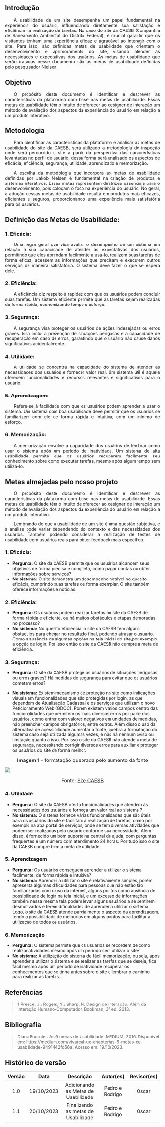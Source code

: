 ## Introdução
 <p align="justify">&emsp;&emsp;A usabilidade de um site desempenha um papel fundamental na experiência do usuário, influenciando diretamente sua satisfação e eficiência na realização de tarefas. No caso do site da CAESB (Companhia de Saneamento Ambiental do Distrito Federal), é crucial garantir que os visitantes tenham uma experiência eficaz e agradável ao interagir com o site. Para isso, são definidas metas de usabilidade que orientam o desenvolvimento e aprimoramento do site, visando atender às necessidades e expectativas dos usuários. As metas de usabilidade que serão tratadas nesse documento são as metas de usabilidade definidas pelo pesquisador Nielsen.</p>

## Objetivo
<p align="justify">&emsp;&emsp;O propósito deste documento é identificar e descrever as características da plataforma com base nas metas de usabilidade. Essas metas de usabilidade têm o intuito de oferecer ao designer de interação um método de avaliação dos aspectos da experiência do usuário em relação a um produto interativo.</p>

## Metodologia
<p align="justify">&emsp;&emsp;Para identificar as  características da plataforma e analisar as metas de usabilidade do site da CAESB, será utilizado a metodologia de inspeção onde será percorrido o site a partir da perspectiva das características levantadas no perfil de usuário, dessa forma será analisado os aspectos de eficácia, eficiência, segurança, utilidade, aprendizado e memorização.</p>
<p align="justify">&emsp;&emsp;A escolha da metodologia que incorpora as metas de usabilidade definidas por Jakob Nielsen é fundamental na criação de produtos e sistemas interativos. Essas metas representam diretrizes essenciais para o desenvolvimento, pois colocam o foco na experiência do usuário. No geral, a adoção dessas metas de usabilidade resulta em produtos mais eficazes, eficientes e seguros, proporcionando uma experiência mais satisfatória para os usuários. </p>

## Definição das Metas de Usabilidade:
### **1. Eficácia:**
<p align="justify">&emsp;&emsp;Uma regra geral que visa avaliar o desempenho de um sistema em relação à sua capacidade de atender às expectativas dos usuários, permitindo que eles aprendam facilmente a usá-lo, realizem suas tarefas de forma eficaz, acessem as informações que precisam e executem outros serviços de maneira satisfatória. O sistema deve fazer o que se espera dele.</p>

### **2. Eficiência:**
<p align="justify">&emsp;&emsp;A eficiência diz respeito à rapidez com que os usuários podem concluir suas tarefas. Um sistema eficiente permite que as tarefas sejam realizadas de forma rápida, economizando tempo e esforço.</p>

### **3. Segurança:**
<p align="justify">&emsp;&emsp;A segurança visa proteger os usuários de ações indesejadas ou erros graves. Isso inclui a prevenção de situações perigosas e a capacidade de recuperação em caso de erros, garantindo que o usuário não cause danos significativos acidentalmente.</p>

### **4. Utilidade:**
<p align="justify">&emsp;&emsp;A utilidade se concentra na capacidade do sistema de atender às necessidades dos usuários e fornecer valor real. Um sistema útil é aquele oferecem funcionalidades e recursos relevantes e significativos para o usuário.</p>

### **5. Aprendizagem:** 
<p align="justify">&emsp;&emsp;Refere-se à facilidade com que os usuários podem aprender a usar o sistema. Um sistema com boa usabilidade deve permitir que os usuários se familiarizem com ele de forma rápida e intuitiva, com um mínimo de esforço.</p>

### **6. Memorização:**
<p align="justify">&emsp;&emsp;A memorização envolve a capacidade dos usuários de lembrar como usar o sistema após um período de inatividade. Um sistema de alta usabilidade permite que os usuários recuperem facilmente seu conhecimento sobre como executar tarefas, mesmo após algum tempo sem utilizá-lo.</p>


## Metas almejadas pelo nosso projeto

<p align="justify">&emsp;&emsp;O propósito deste documento é identificar e descrever as características da plataforma com base nas metas de usabilidade. Essas metas de usabilidade têm o intuito de oferecer ao designer de interação um método de avaliação dos aspectos da experiência do usuário em relação a um produto interativo.</p>

<p align="justify">&emsp;&emsp;Lembrando de que a usabilidade de um site é uma questão subjetiva, e a análise pode variar dependendo do contexto e das necessidades dos usuários. Também podendo considerar a realização de testes de usabilidade com usuários reais para obter feedback mais específico.</p>

### 1. Eficácia:

- **Pergunta:** O site da CAESB permite que os usuários alcancem seus objetivos de forma precisa e completa, como pagar contas ou obter informações sobre serviços?
- **No sistema:** O site demonstra um desempenho notável no quesito eficácia, cumprindo suas tarefas de forma exemplar. O site também oferece informações e noticias.

### 2. Eficiência:

 - **Pergunta:** Os usuários podem realizar tarefas no site da CAESB de forma rápida e eficiente, ou há muitos obstáculos e etapas demoradas no processo?
 - **No sistema:** No quesito eficiência, o site da CAESB tem alguns obstaculos para chegar no resultado final, podendo atrasar o usuario. Como a ausência de algumas opções na tela inicial do site,por exemplo a opção de login. Por isso então o site da CAESB não cumpre a meta de eficiência.

### 3. Segurança:

- **Pergunta:** O site da CAESB protege os usuários de situações perigosas ou erros graves? Há medidas de segurança para evitar que os usuários cometam erros?

- **No sistema:** Existem mecanismo de proteção no site como indicações visuais em funcionalidades que são protegidas por login, as que dependem de Atualização Cadastral e os serviços que utilizam o novo Peticionamento Web (GDOC). Porém existem vários campos dentro das funcionalidades que permitem os mais diversos erros por parte dos usuários, como entrar com valores negativos em unidades de medidas, não preencher campos obrigatórios, entre outros. Além disso o uso da  alternativa de acessibilidade aumentar a fonte, quebra a formatação do sistema caso seja utilizada algumas vezes, e não há nenhum aviso ou limitação quanto a isso. Por isso o site da CAESB não atende a meta de segurança, necessitando corrigir diversos erros para auxiliar e proteger os usuários do site de forma melhor.

<font size="3"><p style="text-align: center"><b>Imagem 1</b> - formatação quebrada pelo aumento da fonte</p></font>
![](../assets/fonteVazando.png)
<font size="3"><p style="text-align: center">Fonte: <a href="https://www.caesb.df.gov.br/" target="_blank">Site CAESB</a></p></font>


### 4. Utilidade

- **Pergunta:** O site da CAESB oferta funcionalidades que atendem às necessidades dos usuários e forneça um valor real ao sistema ?
- **No sistema:** O sistema fornece várias funcionalidades que são úteis para os usuários do site e facilitam a realização de tarefas, como por exemplo na aba portal de serviços, onde se tem diversas atividades que podem ser realizadas pelo usuário conforme sua necessidade. Além disso, é fornecido um bom suporte na central de ajuda, com perguntas frequentes e um número com atendimento 24 horas. Por tudo isso o site da CAESB cumpre bem a meta de utilidade.

### 5. Aprendizagem
- **Pergunta:** Os usuários conseguem aprender a utilizar o sistema facilmente, de forma rápida e intuitiva? 
- **No sistema:** Aprender a utilizar o site é relativamente simples, porém apresenta algumas dificuldades para pessoas que não estão tão familiarizadas com o uso da internet, alguns pontos como ausência de possibilidade de login na tela inicial, e um excesso de informações também nessa mesma tela podem levar alguns usuários a se sentirem desmotivados e terem dificuldades de aprender a utilizar o sistema. Logo, o site da CAESB atende parcialmente o aspecto da aprendizagem, tendo a possibilidade de melhorias em alguns pontos para facilitar a utilização de todos os usuários.

### 6. Memorização
- **Pergunta:** O sistema permite que os usuários se recordem de como realizar atividades mesmo após um periodo sem utilizar o site?
- **No sistema:** A utilização do sistema de fácil memorização, ou seja, após aprender a utilizar o sistema e se realizar as tarefas que se deseja, fica fácil mesmo após um período de inatividade recuperar os conhecimentos que se tinha antes sobre o site e lembrar o caminho para realizar as tarefas.


## Referências

> <p id="1">1 Preece, J.; Rogers, Y.; Sharp, H. Design de Interação: Além da Interação Humano-Computador. Bookman, 3ª ed. 2013.</p>

## Bibliografia

> <p id="1">Diana Fournier. As 6 metas de Usabilidade. MEDIUM, 2016. Disponível em: https://medium.com/vivareal-ux-chapter/as-6-metas-de-usabilidade-9491442fd56a. Acesso em: 19/10/2023.</p> 


## Histórico de versão
<center>

| Versão |    Data    |      Descrição       |  Autor(es) | Revisor(es) |
| :----: | :--------: | :------------------: | :-----: | :-----: |
|  1.0   | 19/10/2023 | Adicionando as Metas de Usabilidade | Pedro e Rodrigo| Oscar |
| 1.1| 20/10/2023 | Finalizando as metas de Usabilidade | Pedro e Rodrigo | Oscar |
</center>
